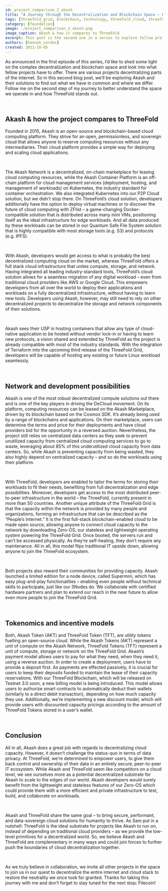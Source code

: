 ```yaml
---
id: project_comparison_2_akash
title: "A Journey through the Decentralization and Blockchain Space – Part Two: Akash"
tags: [threefold_grid, blockchain, technology, threefold_cloud, threefold_token]
category: [foundation]
image: ./project_comparison_2_akash.png
image_caption: Akash & how it compares to ThreeFold
excerpt: This post is the second one in a series to explore fellow projects and their solutions with regards to what they share with ThreeFold but also where we differ. Follow me on my journey through the space. This time, we're looking Akash!
authors: [hannah_cordes]
created: 2021-10-05
---
```


As announced in the first episode of this series, I’d like to shed some light on the complex decentralization and blockchain space and look into what fellow projects have to offer. There are various projects decentralizing parts of the internet. So in this second blog post, we’ll be exploring Akash and their solutions to find out what we have in common and where we differ. Follow me on the second step of my journey to better understand the space we operate in and how ThreeFold stands out.

<br/>

## Akash & how the project compares to ThreeFold

Founded in 2015, Akash is an open-source and blockchain-based cloud computing platform. They strive for an open, permissionless, and sovereign cloud that allows anyone to reserve computing resources without any intermediaries. Their cloud platform provides a simple way for deploying and scaling cloud applications. 

<br/>

The Akash Network is a decentralized, on-chain marketplace for leasing cloud computing resources, while the Akash Container Platform is an off-chain platform for cloud management services (deployment, hosting, and management of workloads) on Kubernetes, the industry standard for container orchestration. We also integrated Kubernetes into our P2P Cloud solution, but we didn’t stop there. On ThreeFold’s cloud solution, developers additionally have the option to deploy virtual machines or to discover the future of cloud computing with ZFlist – a game-changing Docker-compatible solution that is distributed across many mini VMs, positioning itself as the ideal infrastructure for edge workloads. And all data produced by these workloads can be stored in our Quantum Safe File System solution that is highly compatible with most storage tools (e.g. S3) and protocols (e.g. IPFS).

<br/>

With Akash, developers would get access to what is probably the best decentralized computing cloud on the market, whereas ThreeFold offers a full stack cloud infrastructure that unites compute, storage, and network. Having integrated all leading industry-standard tools, ThreeFold’s cloud solution allows for a seamless migration of any digital workload – even from traditional cloud providers like AWS or Google Cloud. This empowers developers from all over the world to deploy their applications and workloads on a fully decentralized infrastructure, without having to learn new tools. Developers using Akash, however, may still need to rely on other decentralized projects to decentralize the storage and network components of their solutions.

<br/>

Akash sees their USP in hosting containers that allow any type of cloud-native application to be hosted without vendor lock-in or having to learn new protocols, a vision shared and extended by ThreeFold as the project is already compatible with most of the industry standards. With the integration of Terraform into the upcoming third release of the ThreeFold Grid, developers will be capable of hosting any existing or future Linux workload seamlessly.

<br/>

## Network and development possibilities

Akash is one of the most robust decentralized compute solutions out there and is one of the key players in driving the DeCloud movement. On its platform, computing resources can be leased on the Akash Marketplace, driven by its blockchain based on the Cosmos SDK. It’s already being used by a range of blockchains and applications. On their marketplace, users can determine the terms and price for their deployments and have cloud providers bid for the opportunity in a reversed auction. Nevertheless, the project still relies on centralized data centers as they seek to prevent unutilized capacity from centralized cloud computing services to go to waste, leveraging about 85% of this underutilized cloud capacity from data centers. So, while Akash is preventing capacity from being wasted, they also highly depend on centralized capacity – and so do the workloads using their platform.

<br/>

With ThreeFold, developers are enabled to tailor the terms for storing their workloads to fit their needs, benefiting from full decentralization and edge possibilities. Moreover, developers get access to the most distributed peer-to-peer infrastructure in the world – the ThreeFold, currently present in more than 50 countries. Another unique attribute of the ThreeFold Grid is that the capacity within the network is provided by many people and organizations, forming an infrastructure that can be described as the “People’s Internet.” It is the first full-stack blockchain-enabled cloud to be made open source, allowing anyone to connect cloud capacity to the network by downloading Zero-OS, our stateless and lightweight operating system powering the ThreeFold Grid. Once booted, the servers run and can’t be accessed physically. As they’re self-healing, they don’t require any maintenance. All in all, this model flips traditional IT upside down, allowing anyone to join the ThreeFold ecosystem. 

<br/>

Both projects also reward their communities for providing capacity. Akash launched a limited edition for a node device, called Supermini, which has easy plug-and-play functionalities – enabling even people without technical skills to participate, just like our 3Nodes do. We collaborate with certified hardware partners and plan to extend our reach in the near future to allow even more people to join the ThreeFold Grid. 

<br/>

## Tokenomics and incentive models

Both, Akash Token (AKT) and ThreeFold Token (TFT), are utility tokens fuelling an open-source cloud. While the Akash Tokens (AKT) represent a unit of compute on the Akash Network, ThreeFold Tokens (TFT) represent a unit of compute, storage or network on the ThreeFold Grid. Akash’s payment model allows users to pay for what they need, when they need it, using a reverse auction. In order to create a deployment, users have to provide a deposit first. As payments are effected passively, it is crucial for users to keep their deposits funded to maintain the lease of their capacity reservations. With our ThreeFold Blockchain, which will be released on Testnet 3.0 soon, a new billing model is being introduced. This model allows users to authorize smart contracts to automatically deduct their wallets (similarly to a direct debit transaction), depending on how much capacity they use. Additionally, we’re implementing a new discount model, which will provide users with discounted capacity pricings according to the amount of ThreeFold Tokens stored in a user’s wallet.

<br/>

## Conclusion

All in all, Akash does a great job with regards to decentralizing cloud capacity. However, it doesn’t challenge the status-quo in terms of data privacy. At ThreeFold, we’re determined to empower users, to give them back control and ownership of their data in an entirely secure, peer-to-peer IT ecosystem. While Akash and ThreeFold seem like competitors on a cloud level, we see ourselves more as a potential decentralized substrate for Akash to scale to the edges of our world. Akash developers would surely benefit from the lightweight and stateless features of our Zero-OS which could provide them with a more efficient and private infrastructure to test, build, and collaborate on workloads. 

<br/>

Akash and ThreeFold share the same goal – to bring secure, performant, and data-sovereign cloud solutions for humanity to thrive. As Sam put in a nutshell: ThreeFold is the ideal substrate for projects like Akash to run on, instead of depending on traditional cloud providers – as we provide the low-level primitives for a decentralized world. So, we believe Akash and ThreeFold are complementary in many ways and could  join forces to further push the boundaries of cloud decentralization together.

<br/>

As we truly believe in collaboration, we invite all other projects in the space to join us in our quest to decentralize the entire internet and cloud stack to restore the neutrality we once took for granted. Thanks for taking this journey with me and don’t forget to stay tuned for the next stop: Filecoin!
